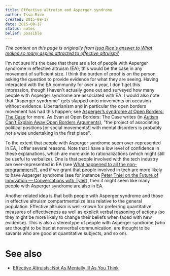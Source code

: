 ```yaml
---
title: Effective altruism and Asperger syndrome
author: Issa Rice
created: 2015-08-17
date: 2015-08-17
status: notes
belief: possible
---
```


*The content on this page is originally from [Issa Rice's answer to What makes so many aspies attracted to effective altruism?](https://www.quora.com/What-makes-so-many-aspies-attracted-to-effective-altruism/answer/Issa-Rice)*

I'm not sure it's the case that there are a
lot of people with Asperger syndrome in effective altruism (EA); this
would be the case in any movement of sufficient size. I think the burden
of proof is on the person asking the question to provide evidence for
what they are seeing. Having interacted with the EA community for over a
year, I don't get this impression, though I haven't actually gone out
and surveyed how many people with Asperger syndrome are associated with
EA. I would also note that "Asperger syndrome" gets slapped onto
movements on occasion without evidence. Libertarianism and in particular
the open borders movement has had this happen; see [Asperger’s syndrome at Open Borders: The
Case](http://openborders.info/aspergers-syndrome/) for more. As
Evan at Open Borders: The Case writes (in [Autism Can’t Explain Away Open Borders
Arguments](http://openborders.info/blog/autism-cant-explain-away-open-borders-arguments/)),
"the project of associating political positions \[or social movements!\]
with mental disorders is probably not a wise undertaking in the first
place".

To the extent that people with Asperger syndrome seem over-represented
in EA, I offer several reasons. Note that I have a low level of
confidence in these explanations, which are more akin to
rationalizations (which might still be useful to verbalize). One is that
people involved with the tech industry are over-represented in EA (see
[What happened to all the
non-programmers?](http://www.benkuhn.net/nonprog)), and if we
grant that people involved in tech are more likely to have Asperger
syndrome (see for instance [Peter Thiel on
the Future of Innovation — Conversations with
Tyler](https://medium.com/conversations-with-tyler/peter-thiel-on-the-future-of-innovation-77628a43c0dd)),
then it might seem like many people with Asperger syndrome are also in
EA.

Another related idea is that both people with Asperger syndrome and
those in effective altruism compartmentalize less relative to the
general population. Effective altruism is well-known for preferring
quantitative measures of effectiveness as well as explicit verbal
reasoning of actions (so they might be more likely to change their
beliefs when faced with new evidence). This is also a stereotype of
people with Asperger syndrome (who are thought to be bad at nonverbal
communication, are thought to be savants who are good at quantitative
subjects, and so on).

# See also

- [Effective Altruists: Not As Mentally Ill As You Think](http://slatestarcodex.com/2015/03/06/effective-altruists-not-as-mentally-ill-as-you-think/)
